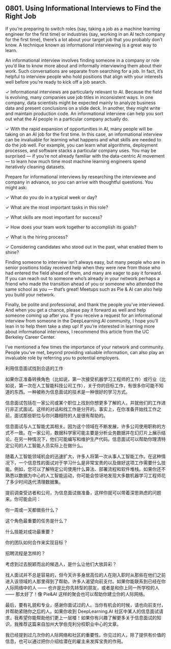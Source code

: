 ## 0801. Using Informational Interviews to Find the Right Job

If you’re preparing to switch roles (say, taking a job as a machine learning engineer for the first time) or industries (say, working in an AI tech company for the first time), there’s a lot about your target job that you probably don’t know. A technique known as informational interviewing is a great way to learn.

An informational interview involves finding someone in a company or role you’d like to know more about and informally interviewing them about their work. Such conversations are separate from searching for a job. In fact, it’s helpful to interview people who hold positions that align with your interests well before you’re ready to kick off a job search.

✓ Informational interviews are particularly relevant to AI. Because the field is evolving, many companies use job titles in inconsistent ways. In one company, data scientists might be expected mainly to analyze business data and present conclusions on a slide deck. In another, they might write and maintain production code. An informational interview can help you sort out what the AI people in a particular company actually do.

✓ With the rapid expansion of opportunities in AI, many people will be taking on an AI job for the first time. In this case, an informational interview can be invaluable for learning what happens and what skills are needed to do the job well. For example, you can learn what algorithms, deployment processes, and software stacks a particular company uses. You may be surprised — if you’re not already familiar with the data-centric AI movement — to learn how much time most machine learning engineers spend iteratively cleaning datasets.

Prepare for informational interviews by researching the interviewee and company in advance, so you can arrive with thoughtful questions. You might ask:

✓ What do you do in a typical week or day?

✓ What are the most important tasks in this role?

✓ What skills are most important for success?

✓ How does your team work together to accomplish its goals?

✓ What is the hiring process?

✓ Considering candidates who stood out in the past, what enabled them to shine?

Finding someone to interview isn’t always easy, but many people who are in senior positions today received help when they were new from those who had entered the field ahead of them, and many are eager to pay it forward. If you can reach out to someone who’s already in your network perhaps a friend who made the transition ahead of you or someone who attended the same school as you — that’s great! Meetups such as Pie & AI can also help you build your network.

Finally, be polite and professional, and thank the people you’ve interviewed. And when you get a chance, please pay it forward as well and help someone coming up after you. If you receive a request for an informational interview from someone in the DeepLearning.AI community, I hope you’ll lean in to help them take a step up! If you’re interested in learning more about informational interviews, I recommend this article from the UC Berkeley Career Center.

I’ve mentioned a few times the importance of your network and community. People you’ve met, beyond providing valuable information, can also play an invaluable role by referring you to potential employers.

利用信息面试找到合适的工作

如果你正准备转换角色（比如说，第一次接受机器学习工程师的工作）或行业（比如说，第一次在人工智能科技公司工作），关于你的目标工作，有很多你可能不知道的东西。一种被称为信息面试的技术是一种很好的学习方式。

信息面试包括在一家公司或某个职位上找到你想更多了解的人，并就他们的工作进行非正式面试。这样的对话和找工作是分开的。事实上，在你准备开始找工作之前，面试那些职位与你兴趣相符的人是很有帮助的。

信息面试与人工智能尤其相关。因为这个领域在不断发展，许多公司使用职称的方式不一致。在一家公司，数据科学家可能主要是分析业务数据并在幻灯片上展示结论。在另一种情况下，他们可能编写和维护生产代码。信息面试可以帮助你理清特定公司的人工智能人员实际上在做什么。

随着人工智能领域机会的迅速扩大，许多人将第一次从事人工智能工作。在这种情况下，一个信息性的面试对于学习什么是非常宝贵的以及做好这项工作需要什么技能。例如，您可以了解特定公司使用什么算法、部署流程和软件堆栈。如果你还不熟悉以数据为中心的人工智能运动，你可能会惊讶地发现大多数机器学习工程师花了多少时间迭代清理数据集。

提前调查受访者和公司，为信息面试做准备，这样你就可以带着深思熟虑的问题来。你可能会问：

你一周或一天都做些什么？

这个角色最重要的任务是什么？

什么技能对成功最重要？

你的团队如何合作来实现目标？

招聘流程是怎样的？

考虑到过去脱颖而出的候选人，是什么让他们大放异彩？

找人面试并不总是容易的，但今天许多身居高位的人在刚入职时从那些在他们之前进入该领域的人那里得到了帮助，许多人渴望向前支付。如果你能联系到已经在你人际网络中的人 —— 也许是比你先转型的朋友，或者是和你上同一所学校的人 —— 那太好了！像 Pie&AI 这样的聚会也可以帮助你建立你的人际网络。

最后，要有礼貌和专业，感谢你面试过的人。当你有机会的时候，请也向前支付，并帮助紧随你之后的人。如果你收到 DeepLearning.AI 社区中某人的信息面试请求，我希望你能帮助他们更上一层楼！如果你有兴趣了解更多关于信息面试的知识，我推荐这篇来自加州大学伯克利分校职业中心的文章。

我已经提到过几次你的人际网络和社区的重要性。你见过的人，除了提供有价值的信息，也可以通过把你介绍给潜在的雇主来发挥宝贵的作用。